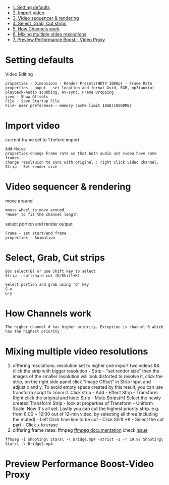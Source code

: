 * [1. Setting defaults](#setting-defaults)
* [2. Import video](#import-video)
* [3. Video sequencer & rendering](#video-sequencer-rendering)
* [4. Select, Grab, Cut strips](#select-grab-cut-strips)
* [5. How Channels work](#how-channels-work)
* [6. Mixing multiple video resolutions](#mixing-multiple-video-resolutions)
* [7. Preview Performance Boost - Video Proxy](#preview-performance-boost-video-proxy)

# Setting defaults
Video Editing
```
properties - Dimensions - Render Presets(HDTV 1080p) - Frame Rate
properties - ouput - set location and format Xvid, RGB, mp3(audio)
playback-Audio scubbing, AV-sync, Frame Dropping
view - Show Offsets
File - Save Startup File
File- user preference - memory cache limit 10GB(10000MB)
```

# Import video
current frame set to 1 before import
```
Add-Moive
properties-change Frame rate so that both audio and video have same frames. 
change resoltuion to sync with original : right click video channel. Strip - Set render size
```

# Video sequencer & rendering
move around
```
mouse wheel to move around
'Home' to fit the channel length
```

select portion and render output
```
Frame - set start/end frame
properties - Animation
```

# Select, Grab, Cut strips
```
Box select(B) or use Shift key to select
Strip - soft/hard cut (K/Shift+K)

Select portion and grab using 'G' key
G-x
G-y
```

# How Channels work
```resolution 
The higher channel # has higher priority. Exception is channel 0 which has the highest priority
```

# Mixing multiple video resolutions
1. differing resolutions: resolution set to higher one
  import two videos && click the strip with bigger resolution - Strip - "set render size"
  then the images of the smaller resolution will look distorted
  to resolve it, click the strip, on the right side panel click "Image Offset" in Strip Input and adjust x and y.
  To avoid empty space created by this result, you can use transform script to zoom it.
  Click strip - Add - Effect Strip - Transform
  Right click the original and hide: Strip - Mute Strips(H)
  Select the newly created Transform Strip - look at properties of Transform - Uniform Scale.
  Now It's all set. Lastly you can cut the highest priority strip. e.g. from 6:00 ~ 12:00 out of 12-min video, by selecting
  all three(including the muted) - Left Click time line to be cut - Click Shift +K - Select the cut part - Click x to erase
2. differing frame rates: ffmpeg
[ffmpeg documentation](https://www.ffmpeg.org/ffmpeg.html) check [issue](https://stackoverflow.com/questions/32931685/the-encoder-aac-is-experimental-but-experimental-codecs-are-not-enabled) 
```
ffmpeg -i Shooting\ Stars\ -\ Bridge.mp4 -strict -2 -r 29.97 Shooting\ Stars\ -\ Bridge2.mp4
```

# Preview Performance Boost-Video Proxy
